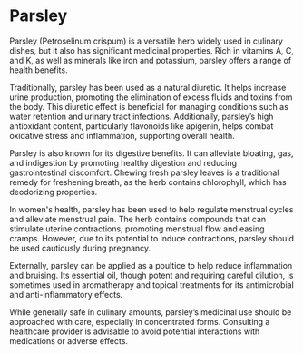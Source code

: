 <!--
source: GPT-4o: parsley (medicinal) (as paragraphs) (less than 220 words)
sibs: parsley, sage, rosemary, thyme
tags: herbals
-->

# Parsley

Parsley (Petroselinum crispum) is a versatile herb widely used in culinary dishes, but it also has significant medicinal properties. Rich in vitamins A, C, and K, as well as minerals like iron and potassium, parsley offers a range of health benefits.

Traditionally, parsley has been used as a natural diuretic. It helps increase urine production, promoting the elimination of excess fluids and toxins from the body. This diuretic effect is beneficial for managing conditions such as water retention and urinary tract infections. Additionally, parsley’s high antioxidant content, particularly flavonoids like apigenin, helps combat oxidative stress and inflammation, supporting overall health.

Parsley is also known for its digestive benefits. It can alleviate bloating, gas, and indigestion by promoting healthy digestion and reducing gastrointestinal discomfort. Chewing fresh parsley leaves is a traditional remedy for freshening breath, as the herb contains chlorophyll, which has deodorizing properties.

In women's health, parsley has been used to help regulate menstrual cycles and alleviate menstrual pain. The herb contains compounds that can stimulate uterine contractions, promoting menstrual flow and easing cramps. However, due to its potential to induce contractions, parsley should be used cautiously during pregnancy.

Externally, parsley can be applied as a poultice to help reduce inflammation and bruising. Its essential oil, though potent and requiring careful dilution, is sometimes used in aromatherapy and topical treatments for its antimicrobial and anti-inflammatory effects.

While generally safe in culinary amounts, parsley’s medicinal use should be approached with care, especially in concentrated forms. Consulting a healthcare provider is advisable to avoid potential interactions with medications or adverse effects.
